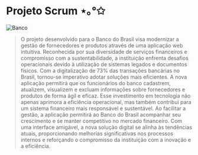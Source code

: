 # Projeto Scrum ⋆｡°✩

![Banco](https://github.com/user-attachments/assets/6b6fc801-5938-4fa3-bbda-90afe4bc4860)
>O projeto desenvolvido para o Banco do Brasil visa modernizar a gestão de fornecedores e produtos através de uma aplicação web intuitiva. Reconhecida por sua diversidade de serviços financeiros e compromisso com a sustentabilidade, a instituição enfrenta desafios operacionais devido à utilização de sistemas legados e documentos físicos. Com a digitalização de 73% das transações bancárias no Brasil, tornou-se imperativo adotar soluções mais eficientes. A nova aplicação permitirá que os funcionários do banco cadastrem, atualizem, visualizem e excluam informações sobre fornecedores e produtos de forma ágil e eficaz. Esse investimento em tecnologia não apenas aprimora a eficiência operacional, mas também contribui para um sistema financeiro mais responsável e sustentável. Ao facilitar a gestão, a aplicação permitirá ao Banco do Brasil acompanhar seu crescimento e se manter competitivo no mercado financeiro. Com uma interface amigável, a nova solução digital se alinha às tendências atuais, proporcionando melhorias significativas nos processos internos e reforçando o compromisso da instituição com a inovação e a eficiência.
